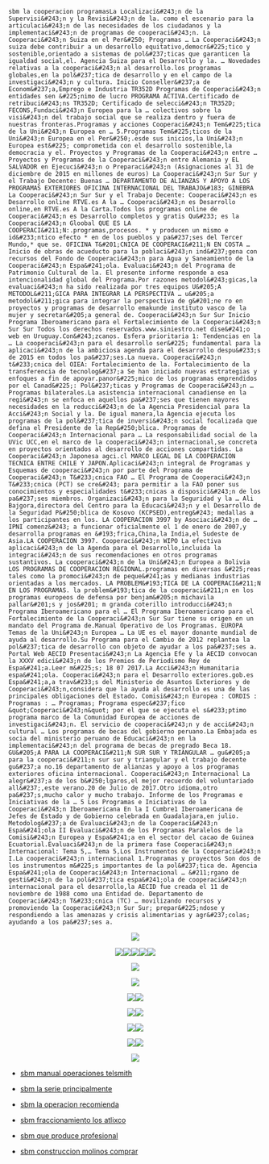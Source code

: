 
```
sbm la cooperacion programasLa Localizaci&#243;n de la Supervisi&#243;n y la Revisi&#243;n de la. como el escenario para la articulaci&#243;n de las necesidades de los ciudadanos y la implementaci&#243;n de programas de cooperaci&#243;n. La Cooperaci&#243;n Suiza en el Per&#250; Programas … La Cooperaci&#243;n suiza debe contribuir a un desarrollo equitativo,democr&#225;tico y sostenible,orientado a sistemas de pol&#237;ticas que garanticen la igualdad social,el. Agencia Suiza para el Desarrollo y la. … Novedades relativas a la cooperaci&#243;n al desarrollo.los programas globales,en la pol&#237;tica de desarrollo y en el campo de la investigaci&#243;n y cultura. Inicio Conseller&#237;a de Econom&#237;a,Emprego e Industria TR352D Programas de Cooperaci&#243;n entidades sen &#225;nimo de lucro PROGRAMA ACTIVA.Certificado de retribuci&#243;ns TR352D; Certificado de selecci&#243;n TR352D; FECONS,Fundaci&#243;n Europea para la … colectivos sobre la visi&#243;n del trabajo social que se realiza dentro y fuera de nuestras fronteras.Programas y acciones Cooperaci&#243;n Tem&#225;tica de la Uni&#243;n Europea en … 5.Programas Tem&#225;ticos de la Uni&#243;n Europea en el Per&#250;.esde sus inicios,la Uni&#243;n Europea est&#225; comprometida con el desarrollo sostenible,la democracia y el. Proyectos y Programas de la Cooperaci&#243;n entre … Proyectos y Programas de la Cooperaci&#243;n entre Alemania y EL SALVADOR en Ejecuci&#243;n o Preparaci&#243;n (Asignaciones al 31 de diciembre de 2015 en millones de euros) La Cooperaci&#243;n Sur Sur y el Trabajo Decente: Buenas … DEPARTAMENTO DE ALIANZAS Y APOYO A LOS PROGRAMAS EXTERIORES OFICINA INTERNACIONAL DEL TRABAJO&#183; GINEBRA La Cooperaci&#243;n Sur Sur y el Trabajo Decente: Cooperaci&#243;n es Desarrollo online RTVE.es A la … Cooperaci&#243;n es Desarrollo online,en RTVE.es A la Carta.Todos los programas online de Cooperaci&#243;n es Desarrollo completos y gratis Qu&#233; es la Cooperaci&#243;n Gloobal QUE ES LA COOPERACI&#211;N:.programas,procesos. * y producen un mismo e id&#233;ntico efecto * en de los pueblos y pa&#237;ses del Tercer Mundo,* que se. OFICINA T&#201;CNICA DE COOPERACI&#211;N EN COSTA … Inicio de obras de acueducto para la poblaci&#243;n ind&#237;gena con recursos del Fondo de Cooperaci&#243;n para Agua y Saneamiento de la Cooperaci&#243;n Espa&#241;ola. Evaluaci&#243;n del Programa de Patrimonio Cultural de la. El presente informe responde a esa intencionalidad global del Programa.Por razones metodol&#243;gicas,la evaluaci&#243;n ha sido realizada por tres equipos U&#205;A METODOL&#211;GICA PARA INTEGRAR LA PERSPECTIVA … u&#205;a metodol&#211;gica para integrar la perspectiva de g&#201;ne ro en proyectos y programas de desarrollo emakunde instituto vasco de la mujer y secretar&#205;a general de. Cooperaci&#243;n Sur Sur Inicio Programa Iberoamericano para el Fortalecimiento de la Cooperaci&#243;n Sur Sur Todos los derechos reservados.www.siniestro.net dise&#241;o web en Uruguay.Con&#243;zcanos. Esfera prioritaria 1: Tendencias en la … La cooperaci&#243;n para el desarrollo ser&#225; fundamental para la aplicaci&#243;n de la ambiciosa agenda para el desarrollo despu&#233;s de 2015 en todos los pa&#237;ses.La nueva. Cooperaci&#243;n t&#233;cnica del OIEA: Fortalecimiento de la. Fortalecimiento de la transferencia de tecnolog&#237;a Se han iniciado nuevas estrategias y enfoques a fin de apoyar.panor&#225;mico de los programas emprendidos por el Canad&#225;: Pol&#237;ticas y Programas de Cooperaci&#243;n … Programas bilaterales.La asistencia internacional canadiense en la regi&#243;n se enfoca en aquellos pa&#237;ses que tienen mayores necesidades en la reducci&#243;n de la Agencia Presidencial para la Acci&#243;n Social y la. De igual manera,la Agencia ejecuta los programas de la pol&#237;tica de inversi&#243;n social focalizada que defina el Presidente de la Rep&#250;blica. Programas de Cooperaci&#243;n Internacional para … La responsabilidad social de la UVic UCC,en el marco de la cooperaci&#243;n internacional,se concreta en proyectos orientados al desarrollo de acciones compartidas. La Cooperaci&#243;n Japonesa agci.cl MARCO LEGAL DE LA COOPERACION TECNICA ENTRE CHILE Y JAPON.Aplicaci&#243;n integral de Programas y Esquemas de cooperaci&#243;n por parte del Programa de Cooperaci&#243;n T&#233;cnica FAO … El Programa de Cooperaci&#243;n T&#233;cnica (PCT) se cre&#243; para permitir a la FAO poner sus conocimientos y especialidades t&#233;cnicas a disposici&#243;n de los pa&#237;ses miembros. Organizaci&#243;n para la Seguridad y la … Ali Bajgora,directora del Centro para la Educaci&#243;n y el Desarrollo de la Seguridad P&#250;blica de Kosovo (KCPSED),entreg&#243; medallas a los participantes en los. LA COOPERACION 3997 by Asociaci&#243;n de … IPNI comenz&#243; a funcionar oficialmente el 1 de enero de 2007,y desarrolla programas en &#193;frica,China,la India,el Sudeste de Asia.LA COOPERACION 3997. Cooperaci&#243;n WIPO La efectiva aplicaci&#243;n de la Agenda para el Desarrollo,incluida la integraci&#243;n de sus recomendaciones en otros programas sustantivos. La cooperaci&#243;n de la Uni&#243;n Europea a Bolivia LOS PROGRAMAS DE COOPERACION REGIONAL.programas en diversas &#225;reas tales como la promoci&#243;n de peque&#241;as y medianas industrias orientadas a los mercados. LA PROBLEM&#193;TICA DE LA COOPERACI&#211;N EN LOS PROGRAMAS. la problem&#193;tica de la cooperaci&#211;n en los programas europeos de defensa por benjam&#205;n michavila pallar&#201;s y jos&#201; m granda coterillo introducci&#243;n Programa Iberoamericano para el … El Programa Iberoamericano para el Fortalecimiento de la Cooperaci&#243;n Sur Sur tiene su origen en un mandato del Programa de.Manual Operativo de los Programas. EUROPA Temas de la Uni&#243;n Europea … La UE es el mayor donante mundial de ayuda al desarrollo.Su Programa para el Cambio de 2012 replantea la pol&#237;tica de desarrollo con objeto de ayudar a los pa&#237;ses a. Portal Web AECID Presentaci&#243;n La Agencia Efe y la AECID convocan la XXXV edici&#243;n de los Premios de Periodismo Rey de Espa&#241;a.Leer m&#225;s; 18 07 2017.La Acci&#243;n Humanitaria espa&#241;ola. Cooperaci&#243;n para el Desarrollo exteriores.gob.es Espa&#241;a,a trav&#233;s del Ministerio de Asuntos Exteriores y de Cooperaci&#243;n,considera que la ayuda al desarrollo es una de las principales obligaciones del Estado. Comisi&#243;n Europea : CORDIS : Programas : … Programas; Programa espec&#237;fico &quot;Cooperaci&#243;n&quot; por el que se ejecuta el s&#233;ptimo programa marco de la Comunidad Europea de acciones de investigaci&#243;n. El servicio de cooperaci&#243;n y de acci&#243;n cultural … Los programas de becas del gobierno peruano.La Embajada es socia del ministerio peruano de Educaci&#243;n en la implementaci&#243;n del programa de becas de pregrado Beca 18. GU&#205;A PARA LA COOPERACI&#211;N SUR SUR Y TRIANGULAR … gu&#205;a para la cooperaci&#211;n sur sur y triangular y el trabajo decente gu&#237;a no.16 departamento de alianzas y apoyo a los programas exteriores oficina internacional. Cooperaci&#243;n Internacional La alegr&#237;a de los b&#250;lgaros,el mejor recuerdo del voluntariado all&#237;,este verano.20 de Julio de 2017.Otro idioma,otro pa&#237;s,mucho calor y mucho trabajo. Informe de los Programas e Iniciativas de la … 5 Los Programas e Iniciativas de la Cooperaci&#243;n Iberoamericana En la I Cumbre1 Iberoamericana de Jefes de Estado y de Gobierno celebrada en Guadalajara,en julio. Metodolog&#237;a de Evaluaci&#243;n de la Cooperaci&#243;n Espa&#241;ola II Evaluaci&#243;n de los Programas Paralelos de la Comisi&#243;n Europea y Espa&#241;a en el sector del cacao de Guinea Ecuatorial.Evaluaci&#243;n de la primera fase Cooperaci&#243;n Internacional: Tema 5,… Tema 5,Los Instrumentos de la Cooperaci&#243;n I.La cooperaci&#243;n internacional 1.Programas y proyectos Son dos de los instrumentos m&#225;s importantes de la pol&#237;tica de. Agencia Espa&#241;ola de Cooperaci&#243;n Internacional … &#211;rgano de gesti&#243;n de la pol&#237;tica espa&#241;ola de cooperaci&#243;n internacional para el desarrollo,la AECID fue creada el 11 de noviembre de 1988 como una Entidad de. Departamento de Cooperaci&#243;n T&#233;cnica (TC) … movilizando recursos y promoviendo la Cooperaci&#243;n Sur Sur; prepar&#225;ndose y respondiendo a las amenazas y crisis alimentarias y agr&#237;colas; ayudando a los pa&#237;ses a. 
```

<div align="center">

<a href="https://es-crusher.shibang-china.com/github&k=sbm+la+cooperacion+programas"><img src="https://static.shibang-china.com/es/crusher/logo.jpg"></a>

<a href="https://es-crusher.shibang-china.com/github&k=sbm+la+cooperacion+programas"><img src="https://static.shibang-china.com/es/crusher/index.jpg"></a><a href="https://es-crusher.shibang-china.com/material.htmlgithub&k=sbm+la+cooperacion+programas"><img src="https://static.shibang-china.com/es/crusher/material.jpg"></a><a href="https://es-crusher.shibang-china.com/application.htmlgithub&k=sbm+la+cooperacion+programas"><img src="https://static.shibang-china.com/es/crusher/application.jpg"></a><a href="https://es-crusher.shibang-china.com/aboutus.htmlgithub&k=sbm+la+cooperacion+programas"><img src="https://static.shibang-china.com/es/crusher/aboutus.jpg"></a><a href="https://es-crusher.shibang-china.com/contact.htmlgithub&k=sbm+la+cooperacion+programas"><img src="https://static.shibang-china.com/es/crusher/contact.jpg"></a>

<a href="https://es-crusher.shibang-china.com/github&k=sbm+la+cooperacion+programas"><img src="https://static.shibang-china.com/es/crusher/banner.jpg"></a>

<a href="https://swt.shibang-china.com/github&k=sbm+la+cooperacion+programas"><img src="https://static.shibang-china.com/es/crusher/text.jpg"></a>

<a href="https://swt.shibang-china.com/github&k=sbm+la+cooperacion+programas"><img src="https://static.shibang-china.com/es/crusher/chat.jpg"></a><a href="https://es-crusher.shibang-china.com/contact.htmlgithub&k=sbm+la+cooperacion+programas"><img src="https://static.shibang-china.com/es/crusher/message.jpg"></a>

<a href="https://es-crusher.shibang-china.com/products/pe.htmlgithub&k=sbm+la+cooperacion+programas"><img src="https://static.shibang-china.com/es/crusher/pe.jpg"></a><a href="https://es-crusher.shibang-china.com/products/pf.htmlgithub&k=sbm+la+cooperacion+programas"><img src="https://static.shibang-china.com/es/crusher/pf.jpg"></a>

<a href="https://es-crusher.shibang-china.com/products/hpt.htmlgithub&k=sbm+la+cooperacion+programas"><img src="https://static.shibang-china.com/es/crusher/hpt.jpg"></a><a href="https://es-crusher.shibang-china.com/products/vsi.htmlgithub&k=sbm+la+cooperacion+programas"><img src="https://static.shibang-china.com/es/crusher/vsi.jpg"></a>

<a href="https://es-crusher.shibang-china.com/products/klv.htmlgithub&k=sbm+la+cooperacion+programas"><img src="https://static.shibang-china.com/es/crusher/klv.jpg"></a><a href="https://es-crusher.shibang-china.com/products/portable.htmlgithub&k=sbm+la+cooperacion+programas"><img src="https://static.shibang-china.com/es/crusher/portable.jpg"></a>

<a href="https://swt.shibang-china.com/github&k=sbm+la+cooperacion+programas"><img src="https://static.shibang-china.com/es/crusher/case.jpg"></a>

</div>


* [sbm manual operaciones telsmith](sbm%20manual%20operaciones%20telsmith.md)

* [sbm la serie principalmente](sbm%20la%20serie%20principalmente.md)

* [sbm la operacion recomienda](sbm%20la%20operacion%20recomienda.md)

* [sbm fraccionamiento los atlixco](sbm%20fraccionamiento%20los%20atlixco.md)

* [sbm que produce profesional](sbm%20que%20produce%20profesional.md)

* [sbm construccion molinos comprar](sbm%20construccion%20molinos%20comprar.md)